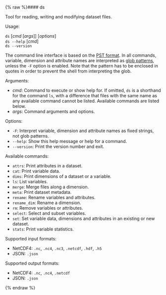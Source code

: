 {% raw %}#### ds

Tool for reading, writing and modifying dataset files.

Usage: 

`ds` [*cmd* [*args*]] [*options*]<br />
`ds --help` [*cmd*]<br />
`ds --version`<br />


The command line interface is based on the [PST format](https://github.com/peterkuma/pst). In all commands, variable, dimension and attribute names are interpreted as [glob patterns](https://docs.python.org/3/library/fnmatch.html), unless the `-F` option is enabled. Note that the pattern has to be enclosed in quotes in order to prevent the shell from interpreting the glob.

Arguments:

- *cmd*: Command to execute or show help for. If omitted, `ds` is a shorthand for the command `ls`, with a difference that files with the same name as any available command cannot be listed. Available commands are listed below.
- *args*: Command arguments and options.

Options:

- `-F`: Interpret variable, dimension and attribute names as fixed strings, not glob patterns.
- `--help`: Show this help message or help for a command.
- `--version`: Print the version number and exit.

Available commands:

- `attrs`: Print attributes in a dataset.
- `cat`: Print variable data.
- `dims`: Print dimensions of a dataset or a variable.
- `ls`: List variables.
- `merge`: Merge files along a dimension.
- `meta`: Print dataset metadata.
- `rename`: Rename variables and attributes.
- `rename_dim`: Rename a dimension.
- `rm`: Remove variables or attributes.
- `select`: Select and subset variables.
- `set`: Set variable data, dimensions and attributes in an existing or new dataset.
- `stats`: Print variable statistics.

Supported input formats:

- NetCDF4: `.nc`, `.nc4`, `.nc3`, `.netcdf`, `.hdf`, `.h5`
- JSON: `.json`

Supported output formats:

- NetCDF4: `.nc`, `.nc4`, `.netcdf`
- JSON: `.json`

{% endraw %}